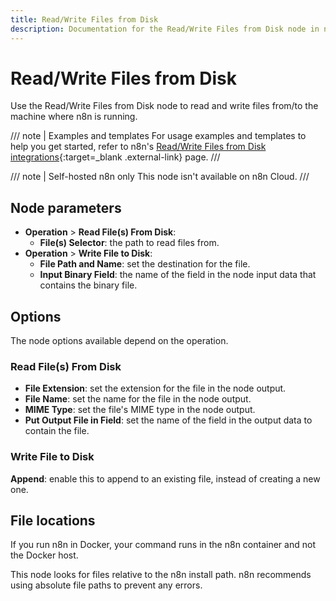 ```yaml
---
title: Read/Write Files from Disk
description: Documentation for the Read/Write Files from Disk node in n8n, a workflow automation platform. Includes guidance on usage, and links to examples.
---
```


# Read/Write Files from Disk

Use the Read/Write Files from Disk node to read and write files from/to the machine where n8n is running.


/// note | Examples and templates
For usage examples and templates to help you get started, refer to n8n's [Read/Write Files from Disk integrations](https://n8n.io/integrations/read-write-files-from-disk/){:target=_blank .external-link} page.
///

/// note | Self-hosted n8n only
This node isn't available on n8n Cloud.
///

## Node parameters

* **Operation** > **Read File(s) From Disk**:
	* **File(s) Selector**: the path to read files from.
* **Operation** >  **Write File to Disk**:
	* **File Path and Name**: set the destination for the file.
	* **Input Binary Field**: the name of the field in the node input data that contains the binary file.

## Options

The node options available depend on the operation.

### Read File(s) From Disk

* **File Extension**: set the extension for the file in the node output.
* **File Name**: set the name for the file in the node output.
* **MIME Type**: set the file's MIME type in the node output.
* **Put Output File in Field**: set the name of the field in the output data to contain the file.

### Write File to Disk

**Append**: enable this to append to an existing file, instead of creating a new one.

## File locations

If you run n8n in Docker, your command runs in the n8n container and not the Docker host.

This node looks for files relative to the n8n install path. n8n recommends using absolute file paths to prevent any errors.
